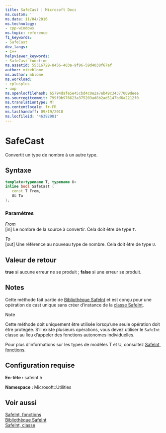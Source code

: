 ```yaml
---
title: SafeCast | Microsoft Docs
ms.custom: ''
ms.date: 11/04/2016
ms.technology:
- cpp-windows
ms.topic: reference
f1_keywords:
- SafeCast
dev_langs:
- C++
helpviewer_keywords:
- SafeCast function
ms.assetid: 55316729-8456-403a-9f96-59d4038f67af
author: mikeblome
ms.author: mblome
ms.workload:
- cplusplus
- uwp
ms.openlocfilehash: 65794dafe5e45cbd4c0e2a7eb49c34377009deee
ms.sourcegitcommit: 799f9b976623a375203ad8b2ad5147bd6a2212f0
ms.translationtype: MT
ms.contentlocale: fr-FR
ms.lasthandoff: 09/19/2018
ms.locfileid: "46392981"
---
```

# <a name="safecast"></a>SafeCast

Convertit un type de nombre à un autre type.

## <a name="syntax"></a>Syntaxe

```cpp
template<typename T, typename U>
inline bool SafeCast (
   const T From,
   U& To
);
```

### <a name="parameters"></a>Paramètres

*From*<br/>
[in] Le nombre de la source à convertir. Cela doit être de type `T`.

*To*<br/>
[out] Une référence au nouveau type de nombre. Cela doit être de type `U`.

## <a name="return-value"></a>Valeur de retour

**true** si aucune erreur ne se produit ; **false** si une erreur se produit.

## <a name="remarks"></a>Notes

Cette méthode fait partie de [Bibliothèque SafeInt](../windows/safeint-library.md) et est conçu pour une opération de cast unique sans créer d’instance de la [classe SafeInt](../windows/safeint-class.md).

> [!NOTE]
> Cette méthode doit uniquement être utilisée lorsqu’une seule opération doit être protégée. S’il existe plusieurs opérations, vous devez utiliser le `SafeInt` classe au lieu d’appeler des fonctions autonomes individuelles.

Pour plus d’informations sur les types de modèles T et U, consultez [SafeInt, fonctions](../windows/safeint-functions.md).

## <a name="requirements"></a>Configuration requise

**En-tête :** safeint.h

**Namespace :** Microsoft::Utilities

## <a name="see-also"></a>Voir aussi

[SafeInt, fonctions](../windows/safeint-functions.md)<br/>
[Bibliothèque SafeInt](../windows/safeint-library.md)<br/>
[SafeInt, classe](../windows/safeint-class.md)